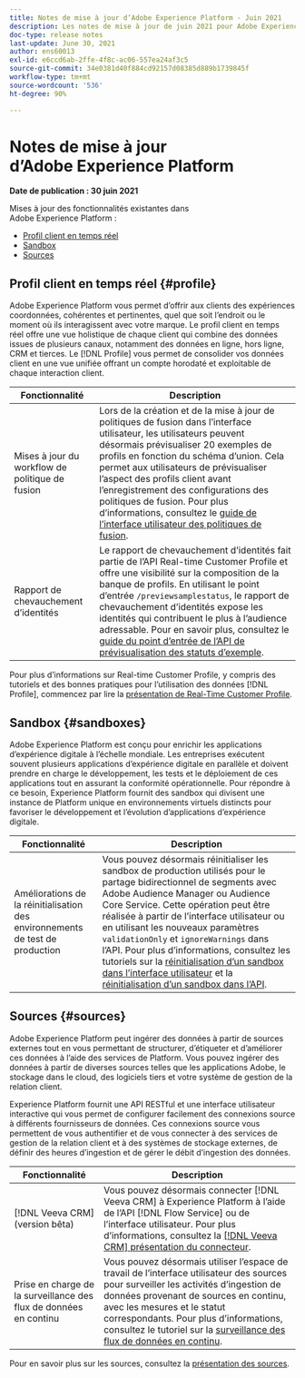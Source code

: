 ```yaml
---
title: Notes de mise à jour d’Adobe Experience Platform - Juin 2021
description: Les notes de mise à jour de juin 2021 pour Adobe Experience Platform.
doc-type: release notes
last-update: June 30, 2021
author: ens60013
exl-id: e6ccd6ab-2ffe-4f8c-ac06-557ea24af3c5
source-git-commit: 34e0381d40f884cd92157d08385d889b1739845f
workflow-type: tm+mt
source-wordcount: '536'
ht-degree: 90%

---
```


# Notes de mise à jour d’Adobe Experience Platform

**Date de publication : 30 juin 2021**

Mises à jour des fonctionnalités existantes dans Adobe Experience Platform :

- [Profil client en temps réel](#profile)
- [Sandbox](#sandboxes)
- [Sources](#sources)

## Profil client en temps réel {#profile}

Adobe Experience Platform vous permet d’offrir aux clients des expériences coordonnées, cohérentes et pertinentes, quel que soit l’endroit ou le moment où ils interagissent avec votre marque. Le profil client en temps réel offre une vue holistique de chaque client qui combine des données issues de plusieurs canaux, notamment des données en ligne, hors ligne, CRM et tierces. Le [!DNL Profile] vous permet de consolider vos données client en une vue unifiée offrant un compte horodaté et exploitable de chaque interaction client.

| Fonctionnalité | Description |
| ------- | ----------- |
| Mises à jour du workflow de politique de fusion | Lors de la création et de la mise à jour de politiques de fusion dans lʼinterface utilisateur, les utilisateurs peuvent désormais prévisualiser 20 exemples de profils en fonction du schéma dʼunion. Cela permet aux utilisateurs de prévisualiser lʼaspect des profils client avant lʼenregistrement des configurations des politiques de fusion. Pour plus dʼinformations, consultez le [guide de lʼinterface utilisateur des politiques de fusion](../../profile/merge-policies/ui-guide.md). |
| Rapport de chevauchement d’identités | Le rapport de chevauchement d’identités fait partie de l’API Real-time Customer Profile et offre une visibilité sur la composition de la banque de profils. En utilisant le point d’entrée `/previewsamplestatus`, le rapport de chevauchement d’identités expose les identités qui contribuent le plus à l’audience adressable. Pour en savoir plus, consultez le [guide du point d’entrée de l’API de prévisualisation des statuts d’exemple](../../profile/api/preview-sample-status.md). |

Pour plus d’informations sur Real-time Customer Profile, y compris des tutoriels et des bonnes pratiques pour l’utilisation des données [!DNL Profile], commencez par lire la [présentation de Real-Time Customer Profile](../../profile/home.md).

## Sandbox {#sandboxes}

Adobe Experience Platform est conçu pour enrichir les applications d’expérience digitale à l’échelle mondiale. Les entreprises exécutent souvent plusieurs applications d’expérience digitale en parallèle et doivent prendre en charge le développement, les tests et le déploiement de ces applications tout en assurant la conformité opérationnelle. Pour répondre à ce besoin, Experience Platform fournit des sandbox qui divisent une instance de Platform unique en environnements virtuels distincts pour favoriser le développement et l’évolution d’applications d’expérience digitale.

| Fonctionnalité | Description |
| ------- | ----------- |
| Améliorations de la réinitialisation des environnements de test de production | Vous pouvez désormais réinitialiser les sandbox de production utilisés pour le partage bidirectionnel de segments avec Adobe Audience Manager ou Audience Core Service. Cette opération peut être réalisée à partir de lʼinterface utilisateur ou en utilisant les nouveaux paramètres `validationOnly` et `ignoreWarnings` dans lʼAPI. Pour plus dʼinformations, consultez les tutoriels sur la [réinitialisation dʼun sandbox dans lʼinterface utilisateur](../../sandboxes/ui/user-guide.md) et la [réinitialisation dʼun sandbox dans lʼAPI](../../sandboxes/api/sandboxes.md). |

## Sources {#sources}

Adobe Experience Platform peut ingérer des données à partir de sources externes tout en vous permettant de structurer, d’étiqueter et d’améliorer ces données à l’aide des services de Platform. Vous pouvez ingérer des données à partir de diverses sources telles que les applications Adobe, le stockage dans le cloud, des logiciels tiers et votre système de gestion de la relation client.

Experience Platform fournit une API RESTful et une interface utilisateur interactive qui vous permet de configurer facilement des connexions source à différents fournisseurs de données. Ces connexions source vous permettent de vous authentifier et de vous connecter à des services de gestion de la relation client et à des systèmes de stockage externes, de définir des heures d’ingestion et de gérer le débit d’ingestion des données.

| Fonctionnalité | Description |
| ------- | ----------- |
| [!DNL Veeva CRM] (version bêta) | Vous pouvez désormais connecter [!DNL Veeva CRM] à Experience Platform à lʼaide de lʼAPI [!DNL Flow Service] ou de lʼinterface utilisateur. Pour plus d’informations, consultez la [[!DNL Veeva CRM] présentation du connecteur](../../sources/connectors/crm/veeva.md). |
| Prise en charge de la surveillance des flux de données en continu | Vous pouvez désormais utiliser lʼespace de travail de lʼinterface utilisateur des sources pour surveiller les activités dʼingestion de données provenant de sources en continu, avec les mesures et le statut correspondants. Pour plus dʼinformations, consultez le tutoriel sur la [surveillance des flux de données en continu](../../sources/tutorials/ui/monitor-streaming.md). |

Pour en savoir plus sur les sources, consultez la [présentation des sources](../../sources/home.md).

